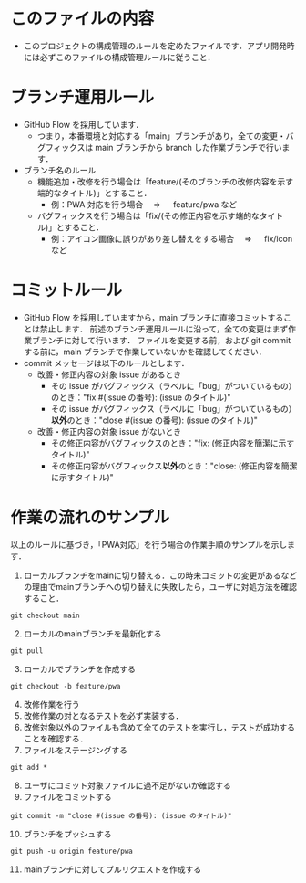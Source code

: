 # このファイルの内容

- このプロジェクトの構成管理のルールを定めたファイルです．アプリ開発時には必ずこのファイルの構成管理ルールに従うこと．

# ブランチ運用ルール

- GitHub Flow を採用しています．
  - つまり，本番環境と対応する「main」ブランチがあり，全ての変更・バグフィックスは main ブランチから branch した作業ブランチで行います．
- ブランチ名のルール
  - 機能追加・改修を行う場合は「feature/(そのブランチの改修内容を示す端的なタイトル)」とすること．
    - 例：PWA 対応を行う場合　 ⇒ 　 feature/pwa など
  - バグフィックスを行う場合は「fix/(その修正内容を示す端的なタイトル)」とすること．
    - 例：アイコン画像に誤りがあり差し替えをする場合　 ⇒ 　 fix/icon など

# コミットルール

- GitHub Flow を採用していますから，main ブランチに直接コミットすることは禁止します．
  前述のブランチ運用ルールに沿って，全ての変更はまず作業ブランチに対して行います．
  ファイルを変更する前，および git commit する前に，main ブランチで作業していないかを確認してください．
- commit メッセージは以下のルールとします．
  - 改善・修正内容の対象 issue があるとき
    - その issue がバグフィックス（ラベルに「bug」がついているもの）のとき："fix #(issue の番号): (issue のタイトル)"
    - その issue がバグフィックス（ラベルに「bug」がついているもの）**以外**のとき："close #(issue の番号): (issue のタイトル)"
  - 改善・修正内容の対象 issue がないとき
    - その修正内容がバグフィックスのとき："fix: (修正内容を簡潔に示すタイトル)"
    - その修正内容がバグフィックス**以外**のとき："close: (修正内容を簡潔に示すタイトル)"

# 作業の流れのサンプル

以上のルールに基づき，「PWA対応」を行う場合の作業手順のサンプルを示します．

1. ローカルブランチをmainに切り替える．この時未コミットの変更があるなどの理由でmainブランチへの切り替えに失敗したら，ユーザに対処方法を確認すること．
```
git checkout main
```
2. ローカルのmainブランチを最新化する
```
git pull
```
3. ローカルでブランチを作成する
```
git checkout -b feature/pwa
```
4. 改修作業を行う
5. 改修作業の対となるテストを必ず実装する．
6. 改修対象以外のファイルも含めて全てのテストを実行し，テストが成功することを確認する．
7. ファイルをステージングする
```
git add *
```
8. ユーザにコミット対象ファイルに過不足がないか確認する
9. ファイルをコミットする
```
git commit -m "close #(issue の番号): (issue のタイトル)"
```
10. ブランチをプッシュする
```
git push -u origin feature/pwa
```
11. mainブランチに対してプルリクエストを作成する